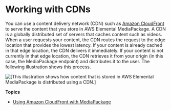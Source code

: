 # Working with CDNs<a name="cdns"></a>

You can use a content delivery network \(CDN\) such as [Amazon CloudFront](https://docs.aws.amazon.com/AmazonCloudFront/latest/DeveloperGuide/) to serve the content that you store in AWS Elemental MediaPackage\. A CDN is a globally distributed set of servers that caches content such as videos\. When a user requests your content, the CDN routes the request to the edge location that provides the lowest latency\. If your content is already cached in that edge location, the CDN delivers it immediately\. If your content is not currently in that edge location, the CDN retrieves it from your origin \(in this case, the MediaPackage endpoint\) and distributes it to the user\. The following illustration shows this process\.

![\[This illustration shows how content that is stored in AWS Elemental MediaPackage is distributed using a CDN.\]](http://docs.aws.amazon.com/mediapackage/latest/ug/images/cf_flow.png)

**Topics**
+ [Using Amazon CloudFront with MediaPackage](cdns-cf.md)